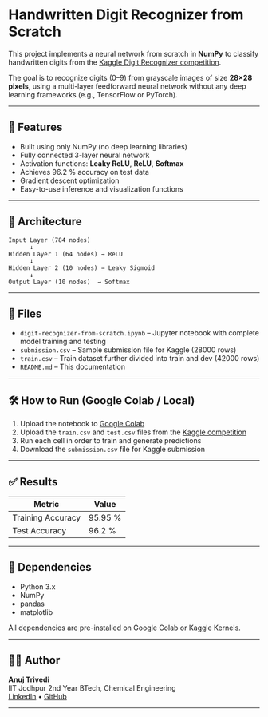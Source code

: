 # Handwritten Digit Recognizer from Scratch

This project implements a neural network from scratch in **NumPy** to classify handwritten digits from the [Kaggle Digit Recognizer competition](https://www.kaggle.com/competitions/digit-recognizer).

The goal is to recognize digits (0–9) from grayscale images of size **28×28 pixels**, using a multi-layer feedforward neural network without any deep learning frameworks (e.g., TensorFlow or PyTorch).

---

## 🚀 Features

- Built using only NumPy (no deep learning libraries)
- Fully connected 3-layer neural network
- Activation functions: **Leaky ReLU**, **ReLU**, **Softmax**
- Achieves 96.2 % accuracy on test data
- Gradient descent optimization
- Easy-to-use inference and visualization functions

---

## 🧠 Architecture

```
Input Layer (784 nodes)
      ↓
Hidden Layer 1 (64 nodes) → ReLU
      ↓
Hidden Layer 2 (10 nodes) → Leaky Sigmoid
      ↓
Output Layer (10 nodes)  → Softmax
```

---

## 📁 Files

- `digit-recognizer-from-scratch.ipynb` – Jupyter notebook with complete model training and testing
- `submission.csv` – Sample submission file for Kaggle (28000 rows)
- `train.csv` – Train dataset further divided into train and dev (42000 rows)
- `README.md` – This documentation

---

## 🛠 How to Run (Google Colab / Local)

1. Upload the notebook to [Google Colab](https://colab.research.google.com/)
2. Upload the `train.csv` and `test.csv` files from the [Kaggle competition](https://www.kaggle.com/competitions/digit-recognizer/data)
3. Run each cell in order to train and generate predictions
4. Download the `submission.csv` file for Kaggle submission

---

## ✅ Results

| Metric        | Value        |
|---------------|--------------|
| Training Accuracy | 95.95 % |
| Test Accuracy     | 96.2 % |

---

## 📌 Dependencies

- Python 3.x
- NumPy
- pandas
- matplotlib

All dependencies are pre-installed on Google Colab or Kaggle Kernels.

---

## 👨‍💻 Author

**Anuj Trivedi**  
IIT Jodhpur 
2nd Year BTech, Chemical Engineering  
[LinkedIn](https://www.linkedin.com/in/anuj-trivedi-2a538827a/) • [GitHub](https://github.com/anujtrivedi06) 

---

